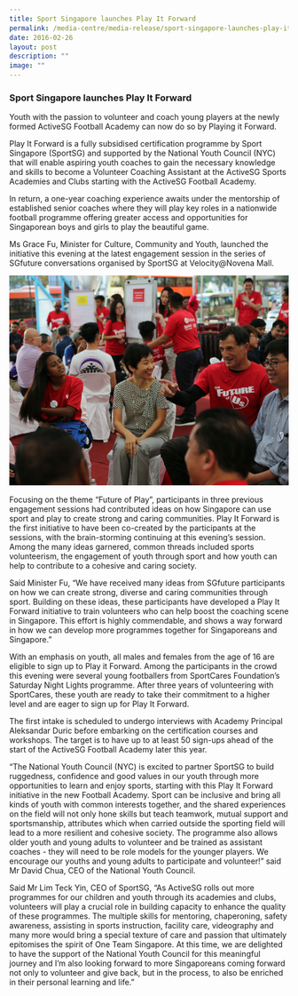 ```yaml
---
title: Sport Singapore launches Play It Forward
permalink: /media-centre/media-release/sport-singapore-launches-play-it-forward/
date: 2016-02-26
layout: post
description: ""
image: ""
---
```

### **Sport Singapore launches Play It Forward**

Youth with the passion to volunteer and coach young players at the newly formed ActiveSG Football Academy can now do so by Playing it Forward.

Play It Forward is a fully subsidised certification programme by Sport Singapore (SportSG) and supported by the National Youth Council (NYC) that will enable aspiring youth coaches to gain the necessary knowledge and skills to become a Volunteer Coaching Assistant at the ActiveSG Sports Academies and Clubs starting with the ActiveSG Football Academy.

In return, a one-year coaching experience awaits under the mentorship of established senior coaches where they will play key roles in a nationwide football programme offering greater access and opportunities for Singaporean boys and girls to play the beautiful game.

Ms Grace Fu, Minister for Culture, Community and Youth, launched the initiative this evening at the latest engagement session in the series of SGfuture conversations organised by SportSG at Velocity@Novena Mall.

![](/images/Media%20Centre/Media%20Release/2016/February/Future%20of%20Play_Future%20of%20Us_4x3.jpeg)

Focusing on the theme “Future of Play”, participants in three previous engagement sessions had contributed ideas on how Singapore can use sport and play to create strong and caring communities. Play It Forward is the first initiative to have been co-created by the participants at the sessions, with the brain-storming continuing at this evening’s session. Among the many ideas garnered, common threads included sports volunteerism, the engagement of youth through sport and how youth can help to contribute to a cohesive and caring society.


Said Minister Fu, “We have received many ideas from SGfuture participants on how we can create strong, diverse and caring communities through sport. Building on these ideas, these participants have developed a Play It Forward initiative to train volunteers who can help boost the coaching scene in Singapore. This effort is highly commendable, and shows a way forward in how we can develop more programmes together for Singaporeans and Singapore.”

With an emphasis on youth, all males and females from the age of 16 are eligible to sign up to Play it Forward. Among the participants in the crowd this evening were several young footballers from SportCares Foundation’s Saturday Night Lights programme. After three years of volunteering with SportCares, these youth are ready to take their commitment to a higher level and are eager to sign up for Play It Forward.

The first intake is scheduled to undergo interviews with Academy Principal Aleksandar Duric before embarking on the certification courses and workshops. The target is to have up to at least 50 sign-ups ahead of the start of the ActiveSG Football Academy later this year.

“The National Youth Council (NYC) is excited to partner SportSG to build ruggedness, confidence and good values in our youth through more opportunities to learn and enjoy sports, starting with this Play It Forward initiative in the new Football Academy. Sport can be inclusive and bring all kinds of youth with common interests together, and the shared experiences on the field will not only hone skills but teach teamwork, mutual support and sportsmanship, attributes which when carried outside the sporting field will lead to a more resilient and cohesive society. The programme also allows older youth and young adults to volunteer and be trained as assistant coaches - they will need to be role models for the younger players. We encourage our youths and young adults to participate and volunteer!” said Mr David Chua, CEO of the National Youth Council.

Said Mr Lim Teck Yin, CEO of SportSG, “As ActiveSG rolls out more programmes for our children and youth through its academies and clubs, volunteers will play a crucial role in building capacity to enhance the quality of these programmes. The multiple skills for mentoring, chaperoning, safety awareness, assisting in sports instruction, facility care, videography and many more would bring a special texture of care and passion that ultimately epitomises the spirit of One Team Singapore. At this time, we are delighted to have the support of the National Youth Council for this meaningful journey and I’m also looking forward to more Singaporeans coming forward not only to volunteer and give back, but in the process, to also be enriched in their personal learning and life.”